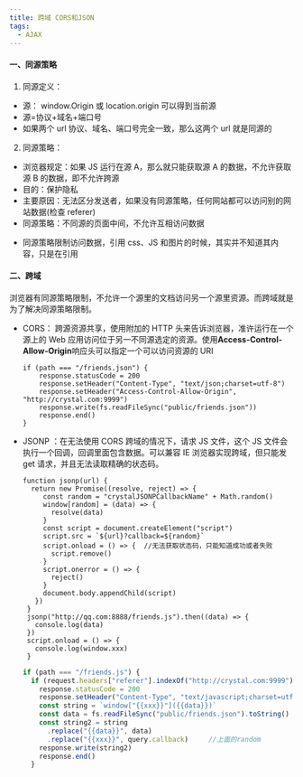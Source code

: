 ```yaml
---
title: 跨域 CORS和JSON
tags:
  - AJAX
---
```


#### 一、同源策略

1. 同源定义：

- 源： window.Origin 或 location.origin 可以得到当前源
- 源=协议+域名+端口号
- 如果两个 url 协议、域名、端口号完全一致，那么这两个 url 就是同源的
<!-- more -->

2. 同源策略：

- 浏览器规定：如果 JS 运行在源 A，那么就只能获取源 A 的数据，不允许获取源 B 的数据，即不允许跨源
- 目的：保护隐私
- 主要原因：无法区分发送者，如果没有同源策略，任何网站都可以访问别的网站数据(检查 referer)
- 同源策略：不同源的页面中间，不允许互相访问数据

* 同源策略限制访问数据，引用 css、JS 和图片的时候，其实并不知道其内容，只是在引用

#### 二、跨域

浏览器有同源策略限制，不允许一个源里的文档访问另一个源里资源。而跨域就是为了解决同源策略限制。

- CORS：
  跨源资源共享，使用附加的 HTTP 头来告诉浏览器，准许运行在一个源上的 Web 应用访问位于另一不同源选定的资源。使用**Access-Control-Allow-Origin**响应头可以指定一个可以访问资源的 URI

  ```
  if (path === "/friends.json") {
      response.statusCode = 200
      response.setHeader("Content-Type", "text/json;charset=utf-8")
      response.setHeader("Access-Control-Allow-Origin", "http://crystal.com:9999")
      response.write(fs.readFileSync("public/friends.json"))
      response.end()
  }
  ```

- JSONP ：在无法使用 CORS 跨域的情况下，请求 JS 文件，这个 JS 文件会执行一个回调，回调里面包含数据。可以兼容 IE 浏览器实现跨域，但只能发 get 请求，并且无法读取精确的状态码。

  ```
  function jsonp(url) {
    return new Promise((resolve, reject) => {
       const random = "crystalJSONPCallbackName" + Math.random()
       window[random] = (data) => {
         resolve(data)
       }
       const script = document.createElement("script")
       script.src = `${url}?callback=${random}`
       script.onload = () => {  //无法获取状态码，只能知道成功或者失败
         script.remove()
       }
       script.onerror = () => {
         reject()
       }
       document.body.appendChild(script)
     })
   }
   jsonp("http://qq.com:8888/friends.js").then((data) => {
     console.log(data)
   })
   script.onload = () => {
     console.log(window.xxx)
   }
  ```

  ```server.js
  if (path === "/friends.js") {
    if (request.headers["referer"].indexOf("http://crystal.com:9999") === 0) {
      response.statusCode = 200
      response.setHeader("Content-Type", "text/javascript;charset=utf-8")
      const string = `window["{{xxx}}"]({{data}})`
      const data = fs.readFileSync("public/friends.json").toString()
      const string2 = string
        .replace("{{data}}", data)
        .replace("{{xxx}}", query.callback)     //上面的random
      response.write(string2)
      response.end()
    }
  ```

